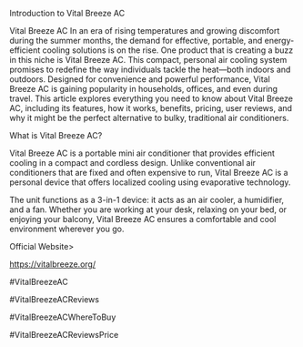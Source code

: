 Introduction to Vital Breeze AC

Vital Breeze AC In an era of rising temperatures and growing discomfort during the summer months, the demand for effective, portable, and energy-efficient cooling solutions is on the rise. One product that is creating a buzz in this niche is Vital Breeze AC. This compact, personal air cooling system promises to redefine the way individuals tackle the heat—both indoors and outdoors. Designed for convenience and powerful performance, Vital Breeze AC is gaining popularity in households, offices, and even during travel.
This article explores everything you need to know about Vital Breeze AC, including its features, how it works, benefits, pricing, user reviews, and why it might be the perfect alternative to bulky, traditional air conditioners.

What is Vital Breeze AC?

Vital Breeze AC is a portable mini air conditioner that provides efficient cooling in a compact and cordless design. Unlike conventional air conditioners that are fixed and often expensive to run, Vital Breeze AC is a personal device that offers localized cooling using evaporative technology.

The unit functions as a 3-in-1 device: it acts as an air cooler, a humidifier, and a fan. Whether you are working at your desk, relaxing on your bed, or enjoying your balcony, Vital Breeze AC ensures a comfortable and cool environment wherever you go.

Official Website>

https://vitalbreeze.org/

#VitalBreezeAC

#VitalBreezeACReviews

#VitalBreezeACWhereToBuy

#VitalBreezeACReviewsPrice


